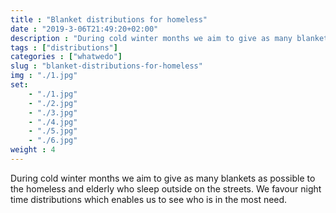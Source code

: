 ```yaml
---
title : "Blanket distributions for homeless"
date : "2019-3-06T21:49:20+02:00"
description : "During cold winter months we aim to give as many blankets as possible to the homeless and elderly who sleep outside on the streets. We favour night time distributions which enables us to see who is in the most need."
tags : ["distributions"]
categories : ["whatwedo"]
slug : "blanket-distributions-for-homeless"
img : "./1.jpg"
set:
    - "./1.jpg"
    - "./2.jpg"
    - "./3.jpg"
    - "./4.jpg"
    - "./5.jpg"
    - "./6.jpg"
weight : 4
---
```


During cold winter months we aim to give as many blankets as possible to the homeless and elderly who sleep outside on the streets. We favour night time distributions which enables us to see who is in the most need.